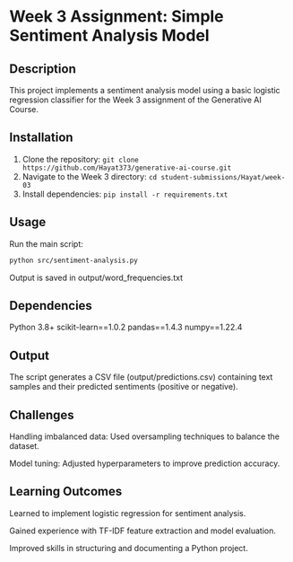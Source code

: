 # Week 3 Assignment: Simple Sentiment Analysis Model

## Description
This project implements a sentiment analysis model using a basic logistic regression classifier for the Week 3 assignment of the Generative AI Course.

## Installation
1. Clone the repository: `git clone https://github.com/Hayat373/generative-ai-course.git`
2. Navigate to the Week 3 directory: `cd student-submissions/Hayat/week-03`
3. Install dependencies: `pip install -r requirements.txt`

## Usage
Run the main script:
```bash
python src/sentiment-analysis.py
```
Output is saved in output/word_frequencies.txt 

## Dependencies

Python 3.8+
scikit-learn==1.0.2
pandas==1.4.3
numpy==1.22.4


## Output

The script generates a CSV file (output/predictions.csv) containing text samples and their predicted sentiments (positive or negative).

## Challenges

Handling imbalanced data: Used oversampling techniques to balance the dataset.

Model tuning: Adjusted hyperparameters to improve prediction accuracy.

## Learning Outcomes

Learned to implement logistic regression for sentiment analysis.



Gained experience with TF-IDF feature extraction and model evaluation.



Improved skills in structuring and documenting a Python project.
